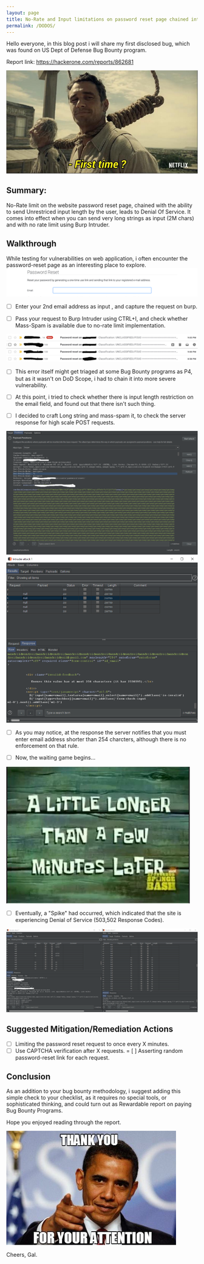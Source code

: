 ```yaml
---
layout: page
title: No-Rate and Input limitations on password reset page chained into Denial Of Service attack on one of US Dept of Defense website.
permalink: /DODOS/
---
```


Hello everyone, in this blog post i will share my first disclosed bug, which was found on US Dept of Defense Bug Bounty program.

Report link: <https://hackerone.com/reports/862681>

![first_bug](/images/firstbug.jpg)

## Summary:
No-Rate limit on the website password reset page, chained with the ability to send Unrestriced input length by the user,
leads to Denial Of Service.
It comes into effect when you can send very long strings as input (2M chars) and with no rate limit using Burp Intruder.

## Walkthrough
While testing for vulnerabilities on web application, i often encounter the password-reset page as an interesting place to explore.
![passwordreset](/images/password_reset.png)

- [ ] Enter your 2nd email address as input , and capture the request on burp.

- [ ] Pass your request to Burp Intruder using CTRL+I, and check whether Mass-Spam is available due to no-rate limit implementation.

![mail_spam](/images/mail-spam.jpg)

- [ ] This error itself might get triaged at some Bug Bounty programs as P4, but as it wasn't on DoD Scope, i had to chain it into more severe vulnerability.

- [ ] At this point, i tried to check whether there is input length restriction on the email field, and found out that there isn't such thing.

- [ ] I decided to craft Long string and mass-spam it, to check the server response for high scale POST requests.

![contentlength](/images/contentlength.png)
![200](/images/DOD200.PNG)

- [ ] As you may notice, at the response the server notifies that you must enter email address shorter than 254 charcters, although there is no enforcement on that rule.

- [ ] Now, the waiting game begins...

![fewmoments](/images/fewmoments.jpg)

- [ ] Eventually, a "Spike" had occurred, which indicated that the site is experiencing Denial of Service (503,502 Response Codes).

![spike](/images/SPIKE.PNG)

## Suggested Mitigation/Remediation Actions
- [ ] Limiting the password reset request to once every X minutes.
- [ ] Use CAPTCHA verification after X requests.
= [ ] Asserting random password-reset link for each request.

## Conclusion
As an addition to your bug bounty methodology, i suggest adding this simple check to your checklist, as it requires no special tools,
or sophisticated thinking, and could turn out as Rewardable report on paying Bug Bounty Programs.

Hope you enjoyed reading through the report.

![thankyou](/images/thankyou.jpg)

Cheers,
Gal.
